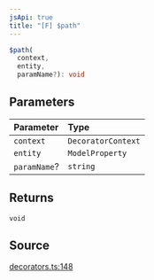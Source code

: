 ```yaml
---
jsApi: true
title: "[F] $path"
---
```


```ts
$path(
  context,
  entity,
  paramName?): void
```

## Parameters

| Parameter    | Type               |
| :----------- | :----------------- |
| `context`    | `DecoratorContext` |
| `entity`     | `ModelProperty`    |
| `paramName`? | `string`           |

## Returns

`void`

## Source

[decorators.ts:148](https://github.com/markcowl/cadl/blob/3db15286/packages/http/src/decorators.ts#L148)
